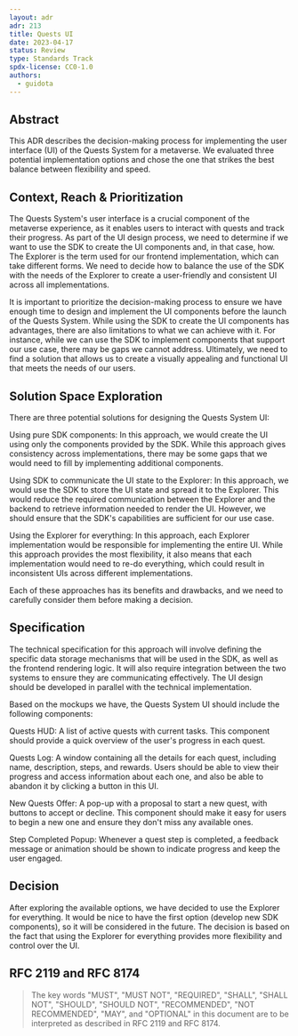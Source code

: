 ```yaml
---
layout: adr
adr: 213
title: Quests UI
date: 2023-04-17
status: Review
type: Standards Track
spdx-license: CC0-1.0
authors:
  - guidota
---
```


## Abstract

This ADR describes the decision-making process for implementing the user interface (UI) of the Quests System for a metaverse. We evaluated three potential implementation options and chose the one that strikes the best balance between flexibility and speed.

## Context, Reach & Prioritization

The Quests System's user interface is a crucial component of the metaverse experience, as it enables users to interact with quests and track their progress. As part of the UI design process, we need to determine if we want to use the SDK to create the UI components and, in that case, how. The Explorer is the term used for our frontend implementation, which can take different forms. We need to decide how to balance the use of the SDK with the needs of the Explorer to create a user-friendly and consistent UI across all implementations.

It is important to prioritize the decision-making process to ensure we have enough time to design and implement the UI components before the launch of the Quests System. While using the SDK to create the UI components has advantages, there are also limitations to what we can achieve with it. For instance, while we can use the SDK to implement components that support our use case, there may be gaps we cannot address. Ultimately, we need to find a solution that allows us to create a visually appealing and functional UI that meets the needs of our users.

## Solution Space Exploration

There are three potential solutions for designing the Quests System UI:

Using pure SDK components: In this approach, we would create the UI using only the components provided by the SDK. While this approach gives consistency across implementations, there may be some gaps that we would need to fill by implementing additional components.

Using SDK to communicate the UI state to the Explorer: In this approach, we would use the SDK to store the UI state and spread it to the Explorer. This would reduce the required communication between the Explorer and the backend to retrieve information needed to render the UI. However, we should ensure that the SDK's capabilities are sufficient for our use case.

Using the Explorer for everything: In this approach, each Explorer implementation would be responsible for implementing the entire UI. While this approach provides the most flexibility, it also means that each implementation would need to re-do everything, which could result in inconsistent UIs across different implementations.

Each of these approaches has its benefits and drawbacks, and we need to carefully consider them before making a decision.

## Specification

The technical specification for this approach will involve defining the specific data storage mechanisms that will be used in the SDK, as well as the frontend rendering logic. It will also require integration between the two systems to ensure they are communicating effectively. The UI design should be developed in parallel with the technical implementation.

Based on the mockups we have, the Quests System UI should include the following components:

Quests HUD: A list of active quests with current tasks. This component should provide a quick overview of the user's progress in each quest.

Quests Log: A window containing all the details for each quest, including name, description, steps, and rewards. Users should be able to view their progress and access information about each one, and also be able to abandon it by clicking a button in this UI.

New Quests Offer: A pop-up with a proposal to start a new quest, with buttons to accept or decline. This component should make it easy for users to begin a new one and ensure they don't miss any available ones.

Step Completed Popup: Whenever a quest step is completed, a feedback message or animation should be shown to indicate progress and keep the user engaged.

## Decision

After exploring the available options, we have decided to use the Explorer for everything. It would be nice to have the first option (develop new SDK components), so it will be considered in the future. The decision is based on the fact that using the Explorer for everything provides more flexibility and control over the UI.

## RFC 2119 and RFC 8174

> The key words "MUST", "MUST NOT", "REQUIRED", "SHALL", "SHALL NOT", "SHOULD", "SHOULD NOT", "RECOMMENDED", "NOT RECOMMENDED", "MAY", and "OPTIONAL" in this document are to be interpreted as described in RFC 2119 and RFC 8174.
